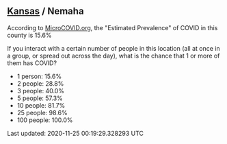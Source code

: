 
## [Kansas](/united-states/kansas) / Nemaha

According to [MicroCOVID.org](http://microcovid.org),
the "Estimated Prevalence" of COVID in this county is 15.6%

If you interact with a certain number of people in this location
(all at once in a group, or spread out across the day), what is the chance that
1 or more of them has COVID?

- 1 person: 15.6%
- 2 people: 28.8%
- 3 people: 40.0%
- 5 people: 57.3%
- 10 people: 81.7%
- 25 people: 98.6%
- 100 people: 100.0%

Last updated: 2020-11-25 00:19:29.328293 UTC
